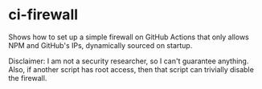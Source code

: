# ci-firewall

Shows how to set up a simple firewall on GitHub Actions that only allows NPM and GitHub's IPs, dynamically sourced on startup.

Disclaimer: I am not a security researcher, so I can't guarantee anything. Also, if another script has root access, then that script can trivially disable the firewall.

